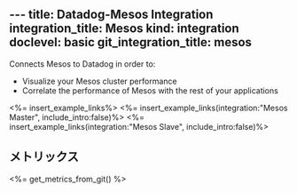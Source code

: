 --- title: Datadog-Mesos Integration integration_title: Mesos kind: integration doclevel: basic
git_integration_title: mesos
---



Connects Mesos to Datadog in order to:

* Visualize your Mesos cluster performance
* Correlate the performance of Mesos with the rest of your applications

<%= insert_example_links%> <%= insert_example_links(integration:"Mesos Master", include_intro:false)%> <%= insert_example_links(integration:"Mesos Slave", include_intro:false)%>

## メトリックス

<%= get_metrics_from_git() %>

